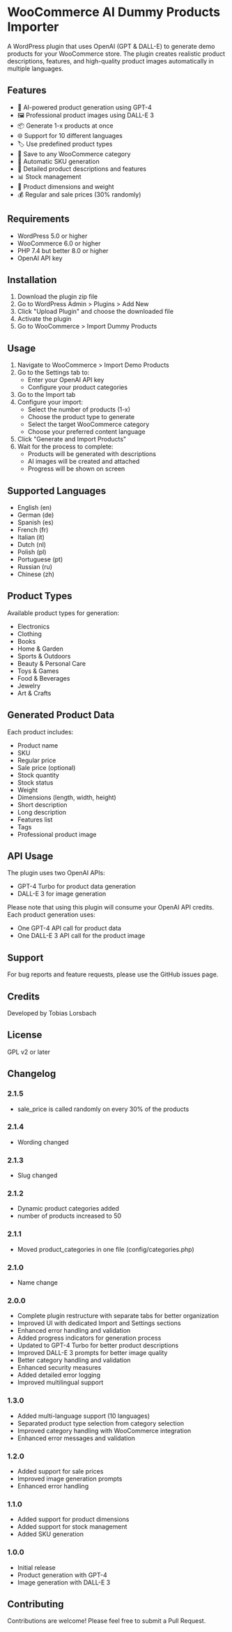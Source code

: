 # WooCommerce AI Dummy Products Importer

A WordPress plugin that uses OpenAI (GPT & DALL-E) to generate demo products for your WooCommerce store. The plugin creates realistic product descriptions, features, and high-quality product images automatically in multiple languages.

## Features
- 🤖 AI-powered product generation using GPT-4
- 🖼️ Professional product images using DALL-E 3
- 📦 Generate 1-x products at once
- 🌐 Support for 10 different languages
- 🏷️ Use predefined product types
- 📁 Save to any WooCommerce category
- 🔄 Automatic SKU generation
- 📝 Detailed product descriptions and features
- 📊 Stock management
- 📐 Product dimensions and weight
- 💰 Regular and sale prices (30% randomly)

## Requirements
- WordPress 5.0 or higher
- WooCommerce 6.0 or higher
- PHP 7.4 but better 8.0 or higher
- OpenAI API key

## Installation
1. Download the plugin zip file
2. Go to WordPress Admin > Plugins > Add New
3. Click "Upload Plugin" and choose the downloaded file
4. Activate the plugin
5. Go to WooCommerce > Import Dummy Products

## Usage

1. Navigate to WooCommerce > Import Demo Products
2. Go to the Settings tab to:
   - Enter your OpenAI API key
   - Configure your product categories
3. Go to the Import tab
4. Configure your import:
   - Select the number of products (1-x)
   - Choose the product type to generate
   - Select the target WooCommerce category
   - Choose your preferred content language
5. Click "Generate and Import Products"
6. Wait for the process to complete:
   - Products will be generated with descriptions
   - AI images will be created and attached
   - Progress will be shown on screen


## Supported Languages
- English (en)
- German (de)
- Spanish (es)
- French (fr)
- Italian (it)
- Dutch (nl)
- Polish (pl)
- Portuguese (pt)
- Russian (ru)
- Chinese (zh)

## Product Types
Available product types for generation:
- Electronics
- Clothing
- Books
- Home & Garden
- Sports & Outdoors
- Beauty & Personal Care
- Toys & Games
- Food & Beverages
- Jewelry
- Art & Crafts

## Generated Product Data
Each product includes:
- Product name
- SKU
- Regular price
- Sale price (optional)
- Stock quantity
- Stock status
- Weight
- Dimensions (length, width, height)
- Short description
- Long description
- Features list
- Tags
- Professional product image

## API Usage
The plugin uses two OpenAI APIs:
- GPT-4 Turbo for product data generation
- DALL-E 3 for image generation

Please note that using this plugin will consume your OpenAI API credits. Each product generation uses:
- One GPT-4 API call for product data
- One DALL-E 3 API call for the product image

## Support
For bug reports and feature requests, please use the GitHub issues page.

## Credits
Developed by Tobias Lorsbach

## License
GPL v2 or later

## Changelog

### 2.1.5
- sale_price is called randomly on every 30% of the products

### 2.1.4
- Wording changed

### 2.1.3
- Slug changed

### 2.1.2
- Dynamic product categories added
- number of products increased to 50

### 2.1.1
- Moved product_categories in one file (config/categories.php)

### 2.1.0
- Name change

### 2.0.0
- Complete plugin restructure with separate tabs for better organization
- Improved UI with dedicated Import and Settings sections
- Enhanced error handling and validation
- Added progress indicators for generation process
- Updated to GPT-4 Turbo for better product descriptions
- Improved DALL-E 3 prompts for better image quality
- Better category handling and validation
- Enhanced security measures
- Added detailed error logging
- Improved multilingual support

### 1.3.0
- Added multi-language support (10 languages)
- Separated product type selection from category selection
- Improved category handling with WooCommerce integration
- Enhanced error messages and validation

### 1.2.0
- Added support for sale prices
- Improved image generation prompts
- Enhanced error handling

### 1.1.0
- Added support for product dimensions
- Added support for stock management
- Added SKU generation

### 1.0.0
- Initial release
- Product generation with GPT-4
- Image generation with DALL-E 3

## Contributing
Contributions are welcome! Please feel free to submit a Pull Request.